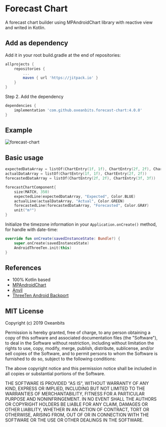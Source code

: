 # Forecast Chart

A forecast chart builder using MPAndroidChart library with reactive view and writed in Kotlin.

## Add as dependency

Add it in your root build.gradle at the end of repositories:

```gradle
allprojects {
    repositories {
        ...
        maven { url 'https://jitpack.io' }
    }
}
```

Step 2. Add the dependency

```gradle
dependencies {
    implementation 'com.github.oxeanbits.forecast-chart:4.0.0'
}
```

## Example

![forecast-chart](https://user-images.githubusercontent.com/13650290/69456531-a037b300-0d49-11ea-8333-dbdd7e76cc41.gif)

## Basic usage

```kotlin
expectedDataArray = listOf(ChartEntry(1f, 1f), ChartEntry(2f, 2f), ChartEntry(3f, 3f)
actualDataArray = listOf(ChartEntry(1f, 1f), ChartEntry(2f, 2f))
forecastedDataArray = listOf(ChartEntry(2f, 2f), ChartEntry(3f, 3f))

forecastChartComponent{
    size(MATCH, 350)
    expectedLine(expectedDataArray, "Expected", Color.BLUE)
    actualLine(actualDataArray, "Actual", Color.GREEN)
    forecastedLine(forecastedDataArray, "Forecasted", Color.GRAY)
    unit("m³")
}
```

Initialize the timezone information in your `Application.onCreate()` method, for handle with date-time:
```kotlin
override fun onCreate(savedInstanceState: Bundle?) {
    super.onCreate(savedInstanceState)
    AndroidThreeTen.init(this)
}
```

## References

- 100% Kotlin based
- [MPAndroidChart](https://github.com/PhilJay/MPAndroidChart)
- [Anvil](https://github.com/anvil-ui/anvil)
- [ThreeTen Android Backport](https://github.com/JakeWharton/ThreeTenABP)

## MIT License

Copyright (c) 2019 Oxeanbits

Permission is hereby granted, free of charge, to any person obtaining a copy
of this software and associated documentation files (the "Software"), to deal
in the Software without restriction, including without limitation the rights
to use, copy, modify, merge, publish, distribute, sublicense, and/or sell
copies of the Software, and to permit persons to whom the Software is
furnished to do so, subject to the following conditions:

The above copyright notice and this permission notice shall be included in all
copies or substantial portions of the Software.

THE SOFTWARE IS PROVIDED "AS IS", WITHOUT WARRANTY OF ANY KIND, EXPRESS OR
IMPLIED, INCLUDING BUT NOT LIMITED TO THE WARRANTIES OF MERCHANTABILITY,
FITNESS FOR A PARTICULAR PURPOSE AND NONINFRINGEMENT. IN NO EVENT SHALL THE
AUTHORS OR COPYRIGHT HOLDERS BE LIABLE FOR ANY CLAIM, DAMAGES OR OTHER
LIABILITY, WHETHER IN AN ACTION OF CONTRACT, TORT OR OTHERWISE, ARISING FROM,
OUT OF OR IN CONNECTION WITH THE SOFTWARE OR THE USE OR OTHER DEALINGS IN THE
SOFTWARE.
